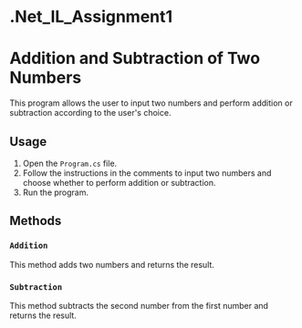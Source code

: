 # .Net_IL_Assignment1
# Addition and Subtraction of Two Numbers

This program allows the user to input two numbers and perform addition or subtraction according to the user's choice.

## Usage

1. Open the `Program.cs` file.
2. Follow the instructions in the comments to input two numbers and choose whether to perform addition or subtraction.
3. Run the program.

## Methods

### `Addition`

This method adds two numbers and returns the result.

### `Subtraction`

This method subtracts the second number from the first number and returns the result.

